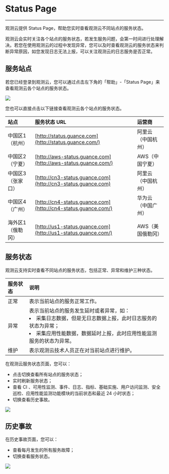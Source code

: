# Status Page
---

观测云提供 Status Page，帮助您实时查看观测云不同站点的服务状态。

观测云会实时关注各个站点的服务状态，若发生服务问题，会第一时间进行处理解决。若您在使用观测云的过程中发现异常，您可以及时查看观测云的服务状态来判断异常原因，如您发现日志无法上报，可以关注观测云的日志服务是否正常。

## 服务站点

若您已经登录到观测云，您可以通过点击左下角的「帮助」-「Status Page」来查看观测云各个站点的服务状态。

![](img/6.status_page_1.png)

您也可以直接点击以下链接查看观测云各个站点的服务状态。

| 站点              | 服务状态 URL                                                 | 运营商             |
| :---------------- | :----------------------------------------------------------- | :----------------- |
| 中国区1（杭州）   | [http://status.guance.com](http://status.guance.com/)        | 阿里云（中国杭州） |
| 中国区2（宁夏）   | [http://aws-status.guance.com](http://aws-status.guance.com/) | AWS（中国宁夏）    |
| 中国区3（张家口） | [http://cn3-status.guance.com](http://cn3-status.guance.com) | 阿里云（中国杭州） |
| 中国区4（广州）   | [http://cn4-status.guance.com](http://cn4-status.guance.com/) | 华为云（中国广州） |
| 海外区1（俄勒冈） | [http://us1-status.guance.com](http://us1-status.guance.com/) | AWS（美国俄勒冈）  |

## 服务状态

观测云支持实时查看不同站点的服务状态，包括正常、异常和维护三种状态。

| 服务状态 | 说明                                                         |
| :------- | :----------------------------------------------------------- |
| 正常     | 表示当前站点的服务正常工作。                                 |
| 异常     | 表示当前站点的服务发生延时或者异常，如：<br><li>采集日志数据，但是无日志数据上报，此时日志服务的状态为异常；<br><li>采集应用性能数据，数据延时上报，此时应用性能监测服务的状态为异常。 |
| 维护     | 表示观测云技术人员正在对当前站点进行维护。                   |

在观测云服务状态页面，您可以：

- 点击切换查看所有站点的服务状态；
- 实时刷新服务状态；
- 查看 CI 、可用性监测、事件、日志、指标、基础实施、用户访问监测、安全巡检、应用性能监测功能模块的当前状态和最近 24 小时状态；
- 切换查看历史事故。

![](img/6.status_page_4.png)

## 历史事故

在历史事故页面，您可以：

- 查看每月发生的所有服务故障；
- 切换查看服务状态。



![](img/6.status_page_3.png)









